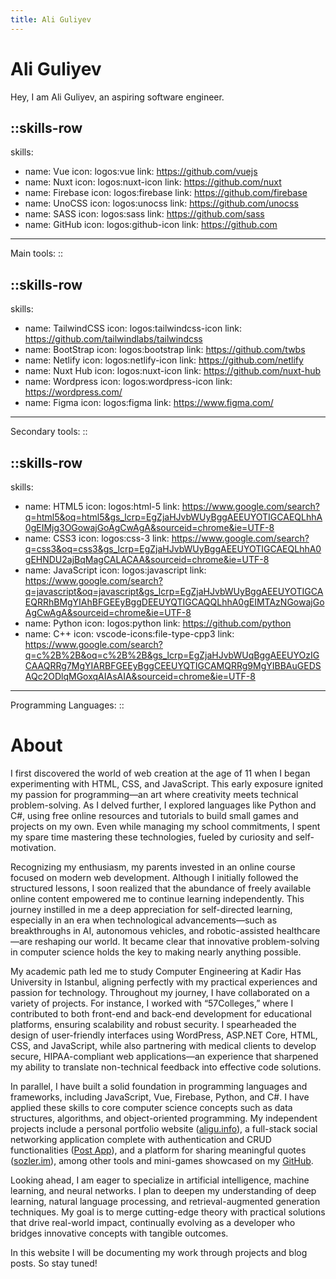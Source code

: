```yaml
---
title: Ali Guliyev
---
```


# Ali Guliyev

Hey, I am Ali Guliyev, an aspiring software engineer.

::skills-row
---
skills:
  - name: Vue
    icon: logos:vue
    link: https://github.com/vuejs
  - name: Nuxt
    icon: logos:nuxt-icon
    link: https://github.com/nuxt
  - name: Firebase
    icon: logos:firebase
    link: https://github.com/firebase
  - name: UnoCSS
    icon: logos:unocss
    link: https://github.com/unocss
  - name: SASS
    icon: logos:sass
    link: https://github.com/sass
  - name: GitHub
    icon: logos:github-icon
    link: https://github.com
---
Main tools:
::

::skills-row
---
skills:
  - name: TailwindCSS
    icon: logos:tailwindcss-icon
    link: https://github.com/tailwindlabs/tailwindcss
  - name: BootStrap
    icon: logos:bootstrap
    link: https://github.com/twbs
  - name: Netlify
    icon: logos:netlify-icon
    link: https://github.com/netlify
  - name: Nuxt Hub
    icon: logos:nuxt-icon
    link: https://github.com/nuxt-hub
  - name: Wordpress
    icon: logos:wordpress-icon
    link: https://wordpress.com/
  - name: Figma
    icon: logos:figma
    link: https://www.figma.com/
---
Secondary tools:
::

::skills-row
---
skills:
  - name: HTML5
    icon: logos:html-5
    link: https://www.google.com/search?q=html5&oq=html5&gs_lcrp=EgZjaHJvbWUyBggAEEUYOTIGCAEQLhhA0gEIMjg3OGowajGoAgCwAgA&sourceid=chrome&ie=UTF-8
  - name: CSS3
    icon: logos:css-3
    link: https://www.google.com/search?q=css3&oq=css3&gs_lcrp=EgZjaHJvbWUyBggAEEUYOTIGCAEQLhhA0gEHNDU2ajBqMagCALACAA&sourceid=chrome&ie=UTF-8
  - name: JavaScript
    icon: logos:javascript
    link: https://www.google.com/search?q=javascript&oq=javascript&gs_lcrp=EgZjaHJvbWUyBggAEEUYOTIGCAEQRRhBMgYIAhBFGEEyBggDEEUYQTIGCAQQLhhA0gEIMTAzNGowajGoAgCwAgA&sourceid=chrome&ie=UTF-8
  - name: Python
    icon: logos:python
    link: https://github.com/python
  - name: C++
    icon: vscode-icons:file-type-cpp3
    link: https://www.google.com/search?q=c%2B%2B&oq=c%2B%2B&gs_lcrp=EgZjaHJvbWUqBggAEEUYOzIGCAAQRRg7MgYIARBFGEEyBggCEEUYQTIGCAMQRRg9MgYIBBAuGEDSAQc2ODlqMGoxqAIAsAIA&sourceid=chrome&ie=UTF-8
---
Programming Languages:
::

# About

I first discovered the world of web creation at the age of 11 when I began experimenting with HTML, CSS, and JavaScript. This early exposure ignited my passion for programming—an art where creativity meets technical problem-solving. As I delved further, I explored languages like Python and C#, using free online resources and tutorials to build small games and projects on my own. Even while managing my school commitments, I spent my spare time mastering these technologies, fueled by curiosity and self-motivation.

Recognizing my enthusiasm, my parents invested in an online course focused on modern web development. Although I initially followed the structured lessons, I soon realized that the abundance of freely available online content empowered me to continue learning independently. This journey instilled in me a deep appreciation for self-directed learning, especially in an era when technological advancements—such as breakthroughs in AI, autonomous vehicles, and robotic-assisted healthcare—are reshaping our world. It became clear that innovative problem-solving in computer science holds the key to making nearly anything possible.

My academic path led me to study Computer Engineering at Kadir Has University in Istanbul, aligning perfectly with my practical experiences and passion for technology. Throughout my journey, I have collaborated on a variety of projects. For instance, I worked with “57Colleges,” where I contributed to both front-end and back-end development for educational platforms, ensuring scalability and robust security. I spearheaded the design of user-friendly interfaces using WordPress, ASP.NET Core, HTML, CSS, and JavaScript, while also partnering with medical clients to develop secure, HIPAA-compliant web applications—an experience that sharpened my ability to translate non-technical feedback into effective code solutions.

In parallel, I have built a solid foundation in programming languages and frameworks, including JavaScript, Vue, Firebase, Python, and C#. I have applied these skills to core computer science concepts such as data structures, algorithms, and object-oriented programming. My independent projects include a personal portfolio website ([aligu.info](https://aligu.info)), a full-stack social networking application complete with authentication and CRUD functionalities ([Post App](/projects/postapp)), and a platform for sharing meaningful quotes ([sozler.im](/projects/sozlerim)), among other tools and mini-games showcased on my [GitHub](https://github.com/aligu7).

Looking ahead, I am eager to specialize in artificial intelligence, machine learning, and neural networks. I plan to deepen my understanding of deep learning, natural language processing, and retrieval-augmented generation techniques. My goal is to merge cutting-edge theory with practical solutions that drive real-world impact, continually evolving as a developer who bridges innovative concepts with tangible outcomes.

In this website I will be documenting my work through projects and blog posts. So stay tuned!
